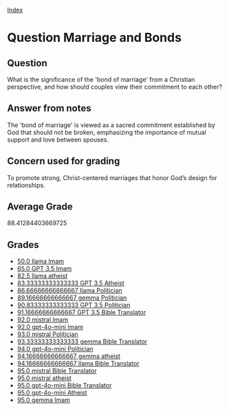 
[Index](../../index.md)
# Question Marriage and Bonds
## Question
What is the significance of the 'bond of marriage' from a Christian perspective, and how should couples view their commitment to each other?

## Answer from notes
The 'bond of marriage' is viewed as a sacred commitment established by God that should not be broken, emphasizing the importance of mutual support and love between spouses.

## Concern used for grading
To promote strong, Christ-centered marriages that honor God’s design for relationships.

## Average Grade
88.41284403669725

## Grades
 * [50.0 llama Imam](../answers/llama_Imam/Marriage_and_Bonds.md)
 * [65.0 GPT 3.5 Imam](../answers/GPT_3.5_Imam/Marriage_and_Bonds.md)
 * [82.5 llama atheist](../answers/llama_atheist/Marriage_and_Bonds.md)
 * [83.33333333333333 GPT 3.5 Atheist](../answers/GPT_3.5_Atheist/Marriage_and_Bonds.md)
 * [86.66666666666667 llama Politician](../answers/llama_Politician/Marriage_and_Bonds.md)
 * [89.16666666666667 gemma Politician](../answers/gemma_Politician/Marriage_and_Bonds.md)
 * [90.83333333333333 GPT 3.5 Politician](../answers/GPT_3.5_Politician/Marriage_and_Bonds.md)
 * [91.16666666666667 GPT 3.5 Bible Translator](../answers/GPT_3.5_Bible_Translator/Marriage_and_Bonds.md)
 * [92.0 mistral Imam](../answers/mistral_Imam/Marriage_and_Bonds.md)
 * [92.0 gpt-4o-mini Imam](../answers/gpt-4o-mini_Imam/Marriage_and_Bonds.md)
 * [93.0 mistral Politician](../answers/mistral_Politician/Marriage_and_Bonds.md)
 * [93.33333333333333 gemma Bible Translator](../answers/gemma_Bible_Translator/Marriage_and_Bonds.md)
 * [94.0 gpt-4o-mini Politician](../answers/gpt-4o-mini_Politician/Marriage_and_Bonds.md)
 * [94.16666666666667 gemma atheist](../answers/gemma_atheist/Marriage_and_Bonds.md)
 * [94.16666666666667 llama Bible Translator](../answers/llama_Bible_Translator/Marriage_and_Bonds.md)
 * [95.0 mistral Bible Translator](../answers/mistral_Bible_Translator/Marriage_and_Bonds.md)
 * [95.0 mistral atheist](../answers/mistral_atheist/Marriage_and_Bonds.md)
 * [95.0 gpt-4o-mini Bible Translator](../answers/gpt-4o-mini_Bible_Translator/Marriage_and_Bonds.md)
 * [95.0 gpt-4o-mini Atheist](../answers/gpt-4o-mini_Atheist/Marriage_and_Bonds.md)
 * [95.0 gemma Imam](../answers/gemma_Imam/Marriage_and_Bonds.md)
